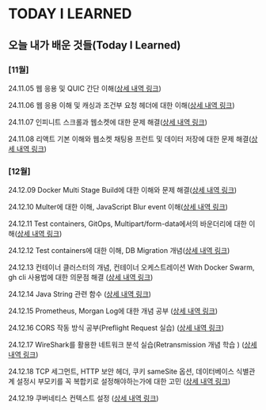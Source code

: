 # TODAY I LEARNED

## 오늘 내가 배운 것들(Today I Learned)

### [11월] 

24.11.05 웹 응용 및 QUIC 간단 이해([상세 내역 링크](https://github.com/100-hours-a-week/stella-til/blob/6218057c88a531b3764cffd09ad58edd99a6154d/Nov/2024-11-05.md))

24.11.06 웹 응용 이해 및 캐싱과 조건부 요청 헤더에 대한 이해([상세 내역 링크](https://github.com/100-hours-a-week/stella-til/blob/ae70db228dbdf3e4f1762f02ed3843f61fff8ea9/Nov/2024-11-06.md))

24.11.07 인피니트 스크롤과 웹소켓에 대한 문제 해결([상세 내역 링크](https://github.com/100-hours-a-week/stella-til/blob/7c83bc6261c1fb12e5a56dbc0e7b47e22d5751bb/Nov/2024-11-07.md))

24.11.08 리액트 기본 이해와 웹소켓 채팅용 프런트 및 데이터 저장에 대한 문제 해결([상세 내역 링크](https://github.com/100-hours-a-week/stella-til/blob/3780ea118888e523ce2baa0f2db5b31c0f862fce/Nov/2024-11-08.md))

### [12월] 
24.12.09 Docker Multi Stage Build에 대한 이해와 문제 해결([상세 내역 링크](https://github.com/100-hours-a-week/stella-til/blob/dfd2ffc26a71a5d459cb2033fe6d2e713b5120b5/Dec/2024-12-09.md))

24.12.10 Multer에 대한 이해, JavaScript Blur event 이해([상세 내역 링크](https://github.com/100-hours-a-week/stella-til/blob/538daf34126c13d0c780a789524e1d7c4dc27f92/Dec/2024-12-10.md))

24.12.11 Test containers, GitOps, Multipart/form-data에서의 바운더리에 대한 이해([상세 내역 링크](https://github.com/100-hours-a-week/stella-til/blob/39a43cc6bf1456bea8f69e6432070a85fe9d96ac/Dec/2024-12-11.md))

24.12.12 Test containers에 대한 이해, DB Migration 개념([상세 내역 링크](https://github.com/100-hours-a-week/stella-til/blob/43ad59f8bb0a6473d9ef9294cd7473ae4f76c8f0/Dec/2024-12-12.md))

24.12.13 컨테이너 클러스터의 개념, 컨테이너 오케스트레이션 With Docker Swarm, gh cli 사용법에 대한 의문점 해결 ([상세 내역 링크](https://github.com/100-hours-a-week/stella-til/blob/9b93c7081baf8f9769ecb8ad402efc9dba38c6d3/Dec/2024-12-13.md))

24.12.14 Java String 관련 함수 ([상세 내역 링크](https://github.com/100-hours-a-week/stella-til/blob/1624f5f3251f577a8a51968b1a341459d90ebde9/Dec/2024-12-14.md))

24.12.15 Prometheus, Morgan Log에 대한 개념 공부 ([상세 내역 링크](https://github.com/100-hours-a-week/stella-til/blob/1fb7e8d45815cfb4b74c9c296f111664eae3801a/Dec/2024-12-15.md))

24.12.16 CORS 작동 방식 공부(Preflight Request 실습) ([상세 내역 링크](https://velog.io/@choiyoorim/CORS의-개념과-방식))

24.12.17 WireShark를 활용한 네트워크 분석 실습(Retransmission 개념 학습 ) ([상세 내역 링크](https://velog.io/@choiyoorim/WireShark를-활용한-네트워크-분석-실습))

24.12.18 TCP 세그먼트, HTTP 보안 헤더, 쿠키 sameSite 옵션, 데이터베이스 식별관계 설정시 부모키를 꼭 복합키로 설정해야하는가에 대한 고민 ([상세 내역 링크](https://github.com/100-hours-a-week/stella-til/blob/3780ea118888e523ce2baa0f2db5b31c0f862fce/Nov/2024-11-08.md))

24.12.19 쿠버네티스 컨텍스트 설정 ([상세 내역 링크](https://github.com/100-hours-a-week/stella-til/blob/edcd0c1340c3c632730b01d498c7b4c6512dc891/Dec/2024-12-19.md))



